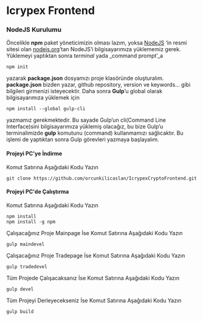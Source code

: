 # Icrypex Frontend

### NodeJS Kurulumu
Öncelikle **npm** paket yöneticimizin olması lazım, yoksa [NodeJS](https://nodejs.org/) ‘in resmi sitesi olan [nodejs.org](https://nodejs.org/en/download/)’tan NodeJS’i bilgisayarımıza yüklememiz gerek. Yüklemeyi yaptıktan sonra _terminal_ yada _command prompt’_a

    npm init

yazarak **package.json** dosyamızı proje klasöründe oluşturalım. **package.json** bizden yazar, github repository, version ve keywords… gibi bilgileri girmenizi isteyecektir. Daha sonra **Gulp**’u global olarak bilgisayarımıza yüklemek için

    npm install --global gulp-cli

yazmamız gerekmektedir. Bu sayade Gulp’un cli(Command Line Interface)sini bilgisayarımıza yüklemiş olacağız, bu bize Gulp’u terminalimizde **gulp** komutunu (command) kullanmamızı sağlıcaktır. Bu işlemi de yaptıktan sonra Gulp görevleri yazmaya başlayalım.


#### Projeyi PC'ye İndirme
Komut Satırına Aşağıdaki Kodu Yazın

    git clone https://github.com/orcunkilicaslan/IcrypexCryptoFrontend.git

#### Projeyi PC'de Çalıştırma
Komut Satırına Aşağıdaki Kodu Yazın

    npm install
    npm install -g npm

Çalışacağınız Proje Mainpage İse Komut Satırına Aşağıdaki Kodu Yazın

    gulp maindevel

Çalışacağınız Proje Tradepage İse Komut Satırına Aşağıdaki Kodu Yazın

    gulp tradedevel


Tüm Projede Çalışacaksanız İse Komut Satırına Aşağıdaki Kodu Yazın

    gulp devel

Tüm Projeyi Derleyecekseniz İse Komut Satırına Aşağıdaki Kodu Yazın

    gulp build


